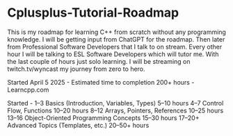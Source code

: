 # Cplusplus-Tutorial-Roadmap

This is my roadmap for learning C++ from scratch without any programming knowledge. I will be getting input from ChatGPT for the roadmap. Then later from Professional Software Developers that I talk to on stream. Every other hour I will be talking to ESL Software Developers which will tutor me. With the last couple of hours just solo learning. I will be streaming on twitch.tv/wyncast my journey from zero to hero.

Started April 5 2025 - Estimated time to completion 200+ hours - Learncpp.com

Started - 1–3	Basics (Introduction, Variables, Types)	5–10 hours
4–7	Control Flow, Functions	10–20 hours
8–12	Arrays, Pointers, References	10–25 hours
13–16	Object-Oriented Programming Concepts	15–30 hours
17–20+	Advanced Topics (Templates, etc.)	20–50+ hours
